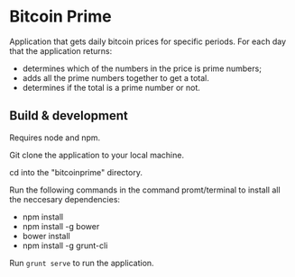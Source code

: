 # Bitcoin Prime
Application that gets daily bitcoin prices for specific periods. 
For each day that the application returns:
- determines which of the numbers in the price is prime numbers;
- adds all the prime numbers together to get a total.
- determines if the total is a prime number or not.

## Build & development
Requires node and npm.

Git clone the application to your local machine.

cd into the "bitcoinprime" directory.

Run the following commands in the command promt/terminal to install all the neccesary dependencies: 
- npm install
- npm install -g bower
- bower install
- npm install -g grunt-cli

Run `grunt serve` to run the application.

